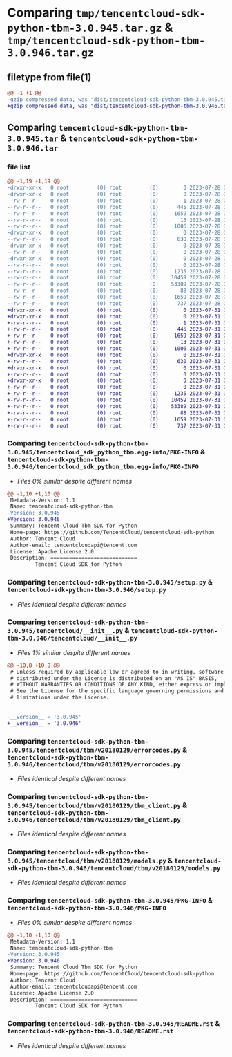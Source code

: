 # Comparing `tmp/tencentcloud-sdk-python-tbm-3.0.945.tar.gz` & `tmp/tencentcloud-sdk-python-tbm-3.0.946.tar.gz`

## filetype from file(1)

```diff
@@ -1 +1 @@
-gzip compressed data, was "dist/tencentcloud-sdk-python-tbm-3.0.945.tar", last modified: Fri Jul 28 00:35:44 2023, max compression
+gzip compressed data, was "dist/tencentcloud-sdk-python-tbm-3.0.946.tar", last modified: Mon Jul 31 00:36:02 2023, max compression
```

## Comparing `tencentcloud-sdk-python-tbm-3.0.945.tar` & `tencentcloud-sdk-python-tbm-3.0.946.tar`

### file list

```diff
@@ -1,19 +1,19 @@
-drwxr-xr-x   0 root         (0) root         (0)        0 2023-07-28 00:35:44.000000 tencentcloud-sdk-python-tbm-3.0.945/
-drwxr-xr-x   0 root         (0) root         (0)        0 2023-07-28 00:35:44.000000 tencentcloud-sdk-python-tbm-3.0.945/tencentcloud_sdk_python_tbm.egg-info/
--rw-r--r--   0 root         (0) root         (0)        1 2023-07-28 00:35:44.000000 tencentcloud-sdk-python-tbm-3.0.945/tencentcloud_sdk_python_tbm.egg-info/dependency_links.txt
--rw-r--r--   0 root         (0) root         (0)      445 2023-07-28 00:35:44.000000 tencentcloud-sdk-python-tbm-3.0.945/tencentcloud_sdk_python_tbm.egg-info/SOURCES.txt
--rw-r--r--   0 root         (0) root         (0)     1659 2023-07-28 00:35:44.000000 tencentcloud-sdk-python-tbm-3.0.945/tencentcloud_sdk_python_tbm.egg-info/PKG-INFO
--rw-r--r--   0 root         (0) root         (0)       13 2023-07-28 00:35:44.000000 tencentcloud-sdk-python-tbm-3.0.945/tencentcloud_sdk_python_tbm.egg-info/top_level.txt
--rw-r--r--   0 root         (0) root         (0)     1006 2023-07-28 00:35:44.000000 tencentcloud-sdk-python-tbm-3.0.945/setup.py
-drwxr-xr-x   0 root         (0) root         (0)        0 2023-07-28 00:35:44.000000 tencentcloud-sdk-python-tbm-3.0.945/tencentcloud/
--rw-r--r--   0 root         (0) root         (0)      630 2023-07-28 00:35:44.000000 tencentcloud-sdk-python-tbm-3.0.945/tencentcloud/__init__.py
-drwxr-xr-x   0 root         (0) root         (0)        0 2023-07-28 00:35:44.000000 tencentcloud-sdk-python-tbm-3.0.945/tencentcloud/tbm/
--rw-r--r--   0 root         (0) root         (0)        0 2023-07-28 00:35:44.000000 tencentcloud-sdk-python-tbm-3.0.945/tencentcloud/tbm/__init__.py
-drwxr-xr-x   0 root         (0) root         (0)        0 2023-07-28 00:35:44.000000 tencentcloud-sdk-python-tbm-3.0.945/tencentcloud/tbm/v20180129/
--rw-r--r--   0 root         (0) root         (0)        0 2023-07-28 00:35:44.000000 tencentcloud-sdk-python-tbm-3.0.945/tencentcloud/tbm/v20180129/__init__.py
--rw-r--r--   0 root         (0) root         (0)     1235 2023-07-28 00:35:44.000000 tencentcloud-sdk-python-tbm-3.0.945/tencentcloud/tbm/v20180129/errorcodes.py
--rw-r--r--   0 root         (0) root         (0)    10459 2023-07-28 00:35:44.000000 tencentcloud-sdk-python-tbm-3.0.945/tencentcloud/tbm/v20180129/tbm_client.py
--rw-r--r--   0 root         (0) root         (0)    53389 2023-07-28 00:35:44.000000 tencentcloud-sdk-python-tbm-3.0.945/tencentcloud/tbm/v20180129/models.py
--rw-r--r--   0 root         (0) root         (0)       88 2023-07-28 00:35:44.000000 tencentcloud-sdk-python-tbm-3.0.945/setup.cfg
--rw-r--r--   0 root         (0) root         (0)     1659 2023-07-28 00:35:44.000000 tencentcloud-sdk-python-tbm-3.0.945/PKG-INFO
--rw-r--r--   0 root         (0) root         (0)      737 2023-07-28 00:35:44.000000 tencentcloud-sdk-python-tbm-3.0.945/README.rst
+drwxr-xr-x   0 root         (0) root         (0)        0 2023-07-31 00:36:02.000000 tencentcloud-sdk-python-tbm-3.0.946/
+drwxr-xr-x   0 root         (0) root         (0)        0 2023-07-31 00:36:02.000000 tencentcloud-sdk-python-tbm-3.0.946/tencentcloud_sdk_python_tbm.egg-info/
+-rw-r--r--   0 root         (0) root         (0)        1 2023-07-31 00:36:02.000000 tencentcloud-sdk-python-tbm-3.0.946/tencentcloud_sdk_python_tbm.egg-info/dependency_links.txt
+-rw-r--r--   0 root         (0) root         (0)      445 2023-07-31 00:36:02.000000 tencentcloud-sdk-python-tbm-3.0.946/tencentcloud_sdk_python_tbm.egg-info/SOURCES.txt
+-rw-r--r--   0 root         (0) root         (0)     1659 2023-07-31 00:36:02.000000 tencentcloud-sdk-python-tbm-3.0.946/tencentcloud_sdk_python_tbm.egg-info/PKG-INFO
+-rw-r--r--   0 root         (0) root         (0)       13 2023-07-31 00:36:02.000000 tencentcloud-sdk-python-tbm-3.0.946/tencentcloud_sdk_python_tbm.egg-info/top_level.txt
+-rw-r--r--   0 root         (0) root         (0)     1006 2023-07-31 00:36:02.000000 tencentcloud-sdk-python-tbm-3.0.946/setup.py
+drwxr-xr-x   0 root         (0) root         (0)        0 2023-07-31 00:36:02.000000 tencentcloud-sdk-python-tbm-3.0.946/tencentcloud/
+-rw-r--r--   0 root         (0) root         (0)      630 2023-07-31 00:36:02.000000 tencentcloud-sdk-python-tbm-3.0.946/tencentcloud/__init__.py
+drwxr-xr-x   0 root         (0) root         (0)        0 2023-07-31 00:36:02.000000 tencentcloud-sdk-python-tbm-3.0.946/tencentcloud/tbm/
+-rw-r--r--   0 root         (0) root         (0)        0 2023-07-31 00:36:02.000000 tencentcloud-sdk-python-tbm-3.0.946/tencentcloud/tbm/__init__.py
+drwxr-xr-x   0 root         (0) root         (0)        0 2023-07-31 00:36:02.000000 tencentcloud-sdk-python-tbm-3.0.946/tencentcloud/tbm/v20180129/
+-rw-r--r--   0 root         (0) root         (0)        0 2023-07-31 00:36:02.000000 tencentcloud-sdk-python-tbm-3.0.946/tencentcloud/tbm/v20180129/__init__.py
+-rw-r--r--   0 root         (0) root         (0)     1235 2023-07-31 00:36:02.000000 tencentcloud-sdk-python-tbm-3.0.946/tencentcloud/tbm/v20180129/errorcodes.py
+-rw-r--r--   0 root         (0) root         (0)    10459 2023-07-31 00:36:02.000000 tencentcloud-sdk-python-tbm-3.0.946/tencentcloud/tbm/v20180129/tbm_client.py
+-rw-r--r--   0 root         (0) root         (0)    53389 2023-07-31 00:36:02.000000 tencentcloud-sdk-python-tbm-3.0.946/tencentcloud/tbm/v20180129/models.py
+-rw-r--r--   0 root         (0) root         (0)       88 2023-07-31 00:36:02.000000 tencentcloud-sdk-python-tbm-3.0.946/setup.cfg
+-rw-r--r--   0 root         (0) root         (0)     1659 2023-07-31 00:36:02.000000 tencentcloud-sdk-python-tbm-3.0.946/PKG-INFO
+-rw-r--r--   0 root         (0) root         (0)      737 2023-07-31 00:36:02.000000 tencentcloud-sdk-python-tbm-3.0.946/README.rst
```

### Comparing `tencentcloud-sdk-python-tbm-3.0.945/tencentcloud_sdk_python_tbm.egg-info/PKG-INFO` & `tencentcloud-sdk-python-tbm-3.0.946/tencentcloud_sdk_python_tbm.egg-info/PKG-INFO`

 * *Files 0% similar despite different names*

```diff
@@ -1,10 +1,10 @@
 Metadata-Version: 1.1
 Name: tencentcloud-sdk-python-tbm
-Version: 3.0.945
+Version: 3.0.946
 Summary: Tencent Cloud Tbm SDK for Python
 Home-page: https://github.com/TencentCloud/tencentcloud-sdk-python
 Author: Tencent Cloud
 Author-email: tencentcloudapi@tencent.com
 License: Apache License 2.0
 Description: ============================
         Tencent Cloud SDK for Python
```

### Comparing `tencentcloud-sdk-python-tbm-3.0.945/setup.py` & `tencentcloud-sdk-python-tbm-3.0.946/setup.py`

 * *Files identical despite different names*

### Comparing `tencentcloud-sdk-python-tbm-3.0.945/tencentcloud/__init__.py` & `tencentcloud-sdk-python-tbm-3.0.946/tencentcloud/__init__.py`

 * *Files 1% similar despite different names*

```diff
@@ -10,8 +10,8 @@
 # Unless required by applicable law or agreed to in writing, software
 # distributed under the License is distributed on an "AS IS" BASIS,
 # WITHOUT WARRANTIES OR CONDITIONS OF ANY KIND, either express or implied.
 # See the License for the specific language governing permissions and
 # limitations under the License.
 
 
-__version__ = '3.0.945'
+__version__ = '3.0.946'
```

### Comparing `tencentcloud-sdk-python-tbm-3.0.945/tencentcloud/tbm/v20180129/errorcodes.py` & `tencentcloud-sdk-python-tbm-3.0.946/tencentcloud/tbm/v20180129/errorcodes.py`

 * *Files identical despite different names*

### Comparing `tencentcloud-sdk-python-tbm-3.0.945/tencentcloud/tbm/v20180129/tbm_client.py` & `tencentcloud-sdk-python-tbm-3.0.946/tencentcloud/tbm/v20180129/tbm_client.py`

 * *Files identical despite different names*

### Comparing `tencentcloud-sdk-python-tbm-3.0.945/tencentcloud/tbm/v20180129/models.py` & `tencentcloud-sdk-python-tbm-3.0.946/tencentcloud/tbm/v20180129/models.py`

 * *Files identical despite different names*

### Comparing `tencentcloud-sdk-python-tbm-3.0.945/PKG-INFO` & `tencentcloud-sdk-python-tbm-3.0.946/PKG-INFO`

 * *Files 0% similar despite different names*

```diff
@@ -1,10 +1,10 @@
 Metadata-Version: 1.1
 Name: tencentcloud-sdk-python-tbm
-Version: 3.0.945
+Version: 3.0.946
 Summary: Tencent Cloud Tbm SDK for Python
 Home-page: https://github.com/TencentCloud/tencentcloud-sdk-python
 Author: Tencent Cloud
 Author-email: tencentcloudapi@tencent.com
 License: Apache License 2.0
 Description: ============================
         Tencent Cloud SDK for Python
```

### Comparing `tencentcloud-sdk-python-tbm-3.0.945/README.rst` & `tencentcloud-sdk-python-tbm-3.0.946/README.rst`

 * *Files identical despite different names*


